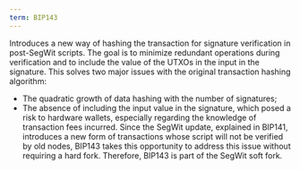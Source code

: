 ```yaml
---
term: BIP143
---
```


Introduces a new way of hashing the transaction for signature verification in post-SegWit scripts. The goal is to minimize redundant operations during verification and to include the value of the UTXOs in the input in the signature. This solves two major issues with the original transaction hashing algorithm:
* The quadratic growth of data hashing with the number of signatures;
* The absence of including the input value in the signature, which posed a risk to hardware wallets, especially regarding the knowledge of transaction fees incurred.
Since the SegWit update, explained in BIP141, introduces a new form of transactions whose script will not be verified by old nodes, BIP143 takes this opportunity to address this issue without requiring a hard fork. Therefore, BIP143 is part of the SegWit soft fork.